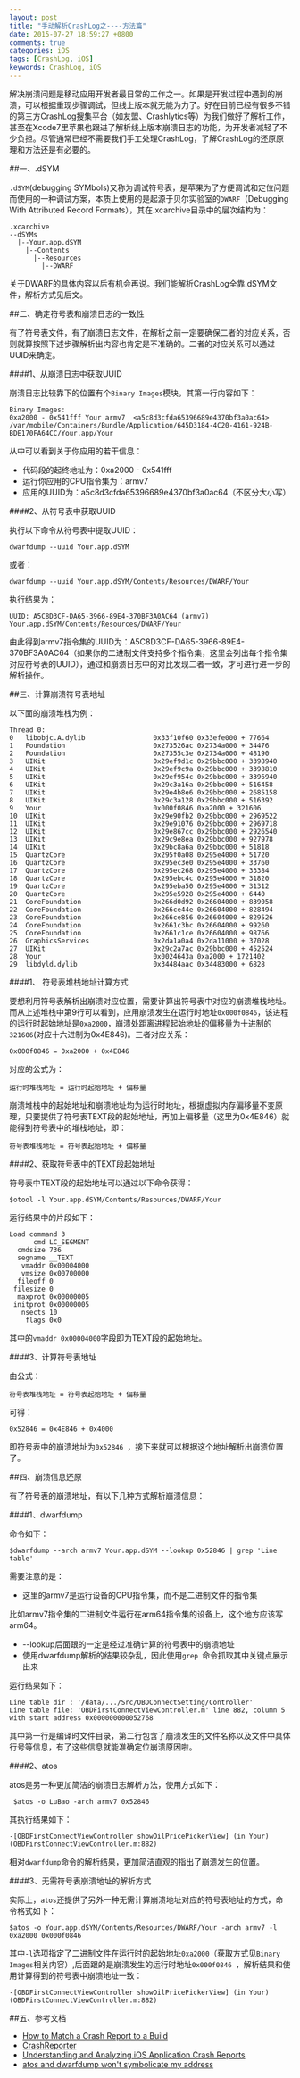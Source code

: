 ```yaml
---
layout: post
title: "手动解析CrashLog之----方法篇"
date: 2015-07-27 18:59:27 +0800
comments: true
categories: iOS
tags: [CrashLog, iOS]
keywords: CrashLog, iOS
---
```


解决崩溃问题是移动应用开发者最日常的工作之一。如果是开发过程中遇到的崩溃，可以根据重现步骤调试，但线上版本就无能为力了。好在目前已经有很多不错的第三方CrashLog搜集平台（如友盟、Crashlytics等）为我们做好了解析工作，甚至在Xcode7里苹果也跟进了解析线上版本崩溃日志的功能，为开发者减轻了不少负担。尽管通常已经不需要我们手工处理CrashLog，了解CrashLog的还原原理和方法还是有必要的。

##一、.dSYM

`.dSYM`(debugging SYMbols)又称为调试符号表，是苹果为了方便调试和定位问题而使用的一种调试方案，本质上使用的是起源于贝尔实验室的`DWARF`（Debugging With Attributed Record Formats），其在.xcarchive目录中的层次结构为：

```
.xcarchive
--dSYMs
  |--Your.app.dSYM
    |--Contents
      |--Resources
        |--DWARF
```
关于DWARF的具体内容以后有机会再说。我们能解析CrashLog全靠.dSYM文件，解析方式见后文。

##二、确定符号表和崩溃日志的一致性

有了符号表文件，有了崩溃日志文件，在解析之前一定要确保二者的对应关系，否则就算按照下述步骤解析出内容也肯定是不准确的。二者的对应关系可以通过UUID来确定。

 <!-- more -->

####1、从崩溃日志中获取UUID

崩溃日志比较靠下的位置有个`Binary Images`模块，其第一行内容如下：

```
Binary Images:
0xa2000 - 0x541fff Your armv7  <a5c8d3cfda65396689e4370bf3a0ac64> /var/mobile/Containers/Bundle/Application/645D3184-4C20-4161-924B-BDE170FA64CC/Your.app/Your
```
从中可以看到关于你应用的若干信息：

* 代码段的起终地址为：0xa2000 - 0x541fff
* 运行你应用的CPU指令集为：armv7
* 应用的UUID为：a5c8d3cfda65396689e4370bf3a0ac64（不区分大小写）

####2、从符号表中获取UUID

执行以下命令从符号表中提取UUID：

```
dwarfdump --uuid Your.app.dSYM
```
或者：

```
dwarfdump --uuid Your.app.dSYM/Contents/Resources/DWARF/Your
```

执行结果为：

```
UUID: A5C8D3CF-DA65-3966-89E4-370BF3A0AC64 (armv7) Your.app.dSYM/Contents/Resources/DWARF/Your
```
由此得到armv7指令集的UUID为：A5C8D3CF-DA65-3966-89E4-370BF3A0AC64（如果你的二进制文件支持多个指令集，这里会列出每个指令集对应符号表的UUID），通过和崩溃日志中的对比发现二者一致，才可进行进一步的解析操作。

##三、计算崩溃符号表地址

以下面的崩溃堆栈为例：
```
Thread 0:
0   libobjc.A.dylib               	0x33f10f60 0x33efe000 + 77664
1   Foundation                    	0x273526ac 0x2734a000 + 34476
2   Foundation                    	0x27355c3e 0x2734a000 + 48190
3   UIKit                         	0x29ef9d1c 0x29bbc000 + 3398940
4   UIKit                         	0x29ef9c9a 0x29bbc000 + 3398810
5   UIKit                         	0x29ef954c 0x29bbc000 + 3396940
6   UIKit                         	0x29c3a16a 0x29bbc000 + 516458
7   UIKit                         	0x29e4b8e6 0x29bbc000 + 2685158
8   UIKit                         	0x29c3a128 0x29bbc000 + 516392
9   Your                          	0x000f0846 0xa2000 + 321606
10  UIKit                         	0x29e90fb2 0x29bbc000 + 2969522
11  UIKit                         	0x29e91076 0x29bbc000 + 2969718
12  UIKit                         	0x29e867cc 0x29bbc000 + 2926540
13  UIKit                         	0x29c9e8ea 0x29bbc000 + 927978
14  UIKit                         	0x29bc8a6a 0x29bbc000 + 51818
15  QuartzCore                    	0x295f0a08 0x295e4000 + 51720
16  QuartzCore                    	0x295ec3e0 0x295e4000 + 33760
17  QuartzCore                    	0x295ec268 0x295e4000 + 33384
18  QuartzCore                    	0x295ebc4c 0x295e4000 + 31820
19  QuartzCore                    	0x295eba50 0x295e4000 + 31312
20  QuartzCore                    	0x295e5928 0x295e4000 + 6440
21  CoreFoundation                	0x266d0d92 0x26604000 + 839058
22  CoreFoundation                	0x266ce44e 0x26604000 + 828494
23  CoreFoundation                	0x266ce856 0x26604000 + 829526
24  CoreFoundation                	0x2661c3bc 0x26604000 + 99260
25  CoreFoundation                	0x2661c1ce 0x26604000 + 98766
26  GraphicsServices              	0x2da1a0a4 0x2da11000 + 37028
27  UIKit                         	0x29c2a7ac 0x29bbc000 + 452524
28  Your                          	0x0024643a 0xa2000 + 1721402
29  libdyld.dylib                 	0x34484aac 0x34483000 + 6828
```

####1、 符号表堆栈地址计算方式

要想利用符号表解析出崩溃对应位置，需要计算出符号表中对应的崩溃堆栈地址。而从上述堆栈中第9行可以看到，应用崩溃发生在运行时地址`0x000f0846`，该进程的运行时起始地址是`0xa2000`，崩溃处距离进程起始地址的偏移量为十进制的`321606`(对应十六进制为0x4E846)。三者对应关系：

```
0x000f0846 = 0xa2000 + 0x4E846
```
对应的公式为：

```
运行时堆栈地址 = 运行时起始地址 + 偏移量
```

崩溃堆栈中的起始地址和崩溃地址均为运行时地址，根据虚拟内存偏移量不变原理，只要提供了符号表TEXT段的起始地址，再加上偏移量（这里为0x4E846）就能得到符号表中的堆栈地址，即：

```
符号表堆栈地址 = 符号表起始地址 + 偏移量
```

####2、获取符号表中的TEXT段起始地址

符号表中TEXT段的起始地址可以通过以下命令获得：

```
$otool -l Your.app.dSYM/Contents/Resources/DWARF/Your
```

运行结果中的片段如下：

```
Load command 3
      cmd LC_SEGMENT
  cmdsize 736
  segname __TEXT
   vmaddr 0x00004000
   vmsize 0x00700000
  fileoff 0
 filesize 0
  maxprot 0x00000005
 initprot 0x00000005
   nsects 10
    flags 0x0
```

其中的`vmaddr 0x00004000`字段即为TEXT段的起始地址。

####3、计算符号表地址

由公式：

```
符号表堆栈地址 = 符号表起始地址 + 偏移量
```
可得：

```
0x52846 = 0x4E846 + 0x4000
```
即符号表中的崩溃地址为`0x52846 `，接下来就可以根据这个地址解析出崩溃位置了。

##四、崩溃信息还原

有了符号表的崩溃地址，有以下几种方式解析崩溃信息：

####1、dwarfdump

命令如下：

```
$dwarfdump --arch armv7 Your.app.dSYM --lookup 0x52846 | grep 'Line table'
```
需要注意的是：

* 这里的armv7是运行设备的CPU指令集，而不是二进制文件的指令集

比如armv7指令集的二进制文件运行在arm64指令集的设备上，这个地方应该写arm64。

* --lookup后面跟的一定是经过准确计算的符号表中的崩溃地址
* 使用dwarfdump解析的结果较杂乱，因此使用`grep `命令抓取其中关键点展示出来

运行结果如下：

```
Line table dir : '/data/.../Src/OBDConnectSetting/Controller'
Line table file: 'OBDFirstConnectViewController.m' line 882, column 5 with start address 0x000000000052768
```
其中第一行是编译时文件目录，第二行包含了崩溃发生的文件名称以及文件中具体行号等信息，有了这些信息就能准确定位崩溃原因啦。

####2、atos

atos是另一种更加简洁的崩溃日志解析方法，使用方式如下：

```
 $atos -o LuBao -arch armv7 0x52846
```

其执行结果如下：

```
-[OBDFirstConnectViewController showOilPricePickerView] (in Your) (OBDFirstConnectViewController.m:882)
```
相对`dwarfdump`命令的解析结果，更加简洁直观的指出了崩溃发生的位置。

####3、无需符号表崩溃地址的解析方式

实际上，`atos`还提供了另外一种无需计算崩溃地址对应的符号表地址的方式，命令格式如下：

```
$atos -o Your.app.dSYM/Contents/Resources/DWARF/Your -arch armv7 -l 0xa2000 0x000f0846
```

其中`-l`选项指定了二进制文件在运行时的起始地址`0xa2000`（获取方式见`Binary Images`相关内容）,后面跟的是崩溃发生的运行时地址`0x000f0846 `，解析结果和使用计算得到的符号表中崩溃地址一致：

```
-[OBDFirstConnectViewController showOilPricePickerView] (in Your) (OBDFirstConnectViewController.m:882)
```

##五、参考文档

* [How to Match a Crash Report to a Build](https://developer.apple.com/library/mac/qa/qa1765/_index.html)
* [CrashReporter](https://developer.apple.com/library/mac/technotes/tn2004/tn2123.html)
* [Understanding and Analyzing iOS Application Crash Reports](https://developer.apple.com/library/ios/technotes/tn2151/_index.html)
* [atos and dwarfdump won't symbolicate my address](http://stackoverflow.com/a/12464678/2293677)
